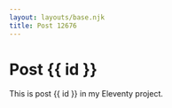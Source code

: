 ```yaml
---
layout: layouts/base.njk
title: Post 12676
---
```


# Post {{ id }}

This is post {{ id }} in my Eleventy project.
